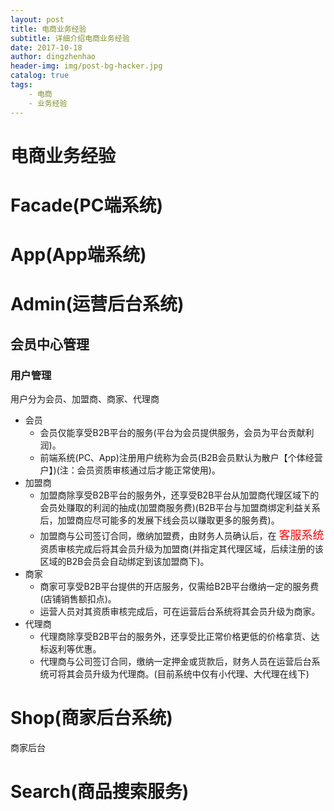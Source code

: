 ```yaml
---
layout: post
title: 电商业务经验
subtitle: 详细介绍电商业务经验
date: 2017-10-18
author: dingzhenhao
header-img: img/post-bg-hacker.jpg
catalog: true
tags:
    - 电商
    - 业务经验
---
```


# 电商业务经验

# Facade(PC端系统)

# App(App端系统)

# Admin(运营后台系统)

## 会员中心管理

### 用户管理
用户分为会员、加盟商、商家、代理商
* 会员
    * 会员仅能享受B2B平台的服务(平台为会员提供服务，会员为平台贡献利润)。
    * 前端系统(PC、App)注册用户统称为会员(B2B会员默认为散户【个体经营户】)(注：会员资质审核通过后才能正常使用)。
* 加盟商
    * 加盟商除享受B2B平台的服务外，还享受B2B平台从加盟商代理区域下的会员处赚取的利润的抽成(加盟商服务费)(B2B平台与加盟商绑定利益关系后，加盟商应尽可能多的发展下线会员以赚取更多的服务费)。
    * 加盟商与公司签订合同，缴纳加盟费，由财务人员确认后，在 <font size="4" color="red">客服系统</font> 资质审核完成后将其会员升级为加盟商(并指定其代理区域，后续注册的该区域的B2B会员会自动绑定到该加盟商下)。
* 商家
    * 商家可享受B2B平台提供的开店服务，仅需给B2B平台缴纳一定的服务费(店铺销售额扣点)。
    * 运营人员对其资质审核完成后，可在运营后台系统将其会员升级为商家。
* 代理商
    * 代理商除享受B2B平台的服务外，还享受比正常价格更低的价格拿货、达标返利等优惠。
    * 代理商与公司签订合同，缴纳一定押金或货款后，财务人员在运营后台系统可将其会员升级为代理商。(目前系统中仅有小代理、大代理在线下)

# Shop(商家后台系统)
商家后台
# Search(商品搜索服务)
